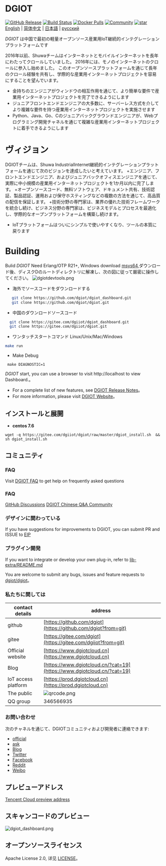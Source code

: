 #  DGIOT

[![GitHub Release](https://img.shields.io/github/release/dgiot/dgiot?color=brightgreen)](https://github.com/dgiot/dgiot/releases)
[![Build Status](https://travis-ci.org/dgiot/dgiot.svg)](https://travis-ci.org/dgiot/dgiot)
[![Docker Pulls](https://img.shields.io/docker/pulls/dgiot/dgiot)](https://hub.docker.com/r/dgiot/dgiot)
[![Community](https://img.shields.io/badge/Community-DGIOT-yellow)](https://www.dgiotcloud.cn/)
[![star](https://gitee.com/dgiiot/dgiot/badge/star.svg?theme=gvp)](https://gitee.com/dgiiot/dgiot/stargazers)
[English](./README.md) | [简体中文](./README-CN.md) | [日本語](./README-JP.md) | [русский](./README-RU.md)

*DGIOT*  は中国で最初の軽量オープンソース産業用IoT継続的インテグレーションプラットフォームです

2016年以前、Shuwaチームはインターネットとモバイルインターネットを長年にわたってクロールしていました。 2016年には、モノのインターネットのクロールに参入し始めました。 このオープンソースプラットフォームを通じて長年のクロール経験を共有し、学際的な産業用インターネットプロジェクトを容易にすることを望んでいます。
   + 金持ちのエンジニアがウィンドウの相互作用を通じて、より簡単な要件で産業用インターネットプロジェクトを完了できるようにします
   + ジュニアフロントエンドエンジニアの大多数に、サーバーレス方式を介してより複雑な要件を持つ産業用インターネットプロジェクトを実施させます
   + Python、Java、Go、Cのジュニアバックグラウンドエンジニアが、Webプログラミング開発チャネルを通じて複雑な産業用インターネットプロジェクトに着手できるようにします

# ヴィジョン
  DGIOTチームは、Shuwa IndustrialInternet継続的インテグレーションプラットフォームを通じて次のビジョンを達成したいと考えています。
  +エンジニア、フロントエンドエンジニア、およびジュニアバックオフィスエンジニアを通じて、実際に中小規模の産業用インターネットプロジェクトを1か月以内に完了します。
   +オープンソースコード、無料ソフトウェア、ドキュメント共有、技術認証、製品認証、運用および保守ホスティングなどの複数の方法を通じて、高品質の配信を保証します。
   +技術分野の専門家は、業界の優れた技術フレームワークを統合し続け、ビジネス分野の専門家は、ビジネスモデルとプロセスを最適化し、学際的なオープンプラットフォームを構築し続けます。
   + IoTプラットフォームはついにシンプルで使いやすくなり、ツールの本質に戻ります

# Building

 Bulid *DGIOT* Need Erlang/OTP R21+, Windows download [msys64](https://dgiotdev-1308220533.cos.ap-nanjing.myqcloud.com/msys64.zip),ダウンロード後、ディスクDのルートディレクトリに解凍し、次の図に従って厳密に操作してください。
![dgiotdevtools.png](http://dgiot-1253666439.cos.ap-shanghai-fsi.myqcloud.com/shuwa_tech/zh/dgiotdevtools.png)

 +  海外でソースコードをダウンロードする
  ```bash
     git clone https://github.com/dgiot/dgiot_dashboard.git
     git clone https://github.com/dgiot/dgiot.git
   ```

 +  中国のダウンロードソースコード
   ```bash
     git clone https://gitee.com/dgiiot/dgiot_dashboard.git
     git clone https://gitee.com/dgiiot/dgiot.git
   ```

 +  ワンタッチスタートコマンド Linux/Unix/Mac/Windows
 ```bash
 make run
 ```
+ Make Debug
 ```
  make DIAGNOSTIC=1
 ```
 *DGIOT* start, you can use a browser to visit  http://localhost to view Dashboard.。

- For a complete list of new features, see [DGIOT Release Notes](https://github.com/dgiot/dgiot/releases)。
- For more information, please visit [DGIOT Website](https://www.dgiotcloud.cn/)。

## インストールと展開

 + **centos 7.6**

```
wget -q https://gitee.com/dgiiot/dgiot/raw/master/dgiot_install.sh  && sh dgiot_install.sh
```

## コミュニティ

### FAQ

Visit [DGIOT FAQ](https://doc.dgiotcloud.cn/docs/product_doc/) to get help on frequently asked questions

### FAQ

[GitHub Discussions](https://github.com/dgiot/dgiot_server/discussions)
[DGIOT Chinese Q&A Community](https://www.dgiotcloud.cn/?page_id=12)

### デザインに関わっている

If you have suggestions for improvements to DGIOT, you can submit PR and ISSUE to [EIP](https://github.com/dgiot/eip)

### プラグイン開発

If you want to integrate or develop your own plug-in, refer to [lib-extra/README.md](./lib-extra/README.md)

You are welcome to submit any bugs, issues and feature requests to [dgiot/dgiot](https://github.com/dgiot/dgiot/issues)。

### 私たちに関しては
| contact details       | address                                                                                      |
| -------------- | ----------------------------------------------------------------------------------------- |
| github         | [https://github.com/dgiot](https://github.com/dgiot?from=git)                             |
| gitee          | [https://gitee.com/dgiot](https://gitee.com/dgiiot?from=git)                              |
| Official website           | [https://www.dgiotcloud.cn](https://www.dgiotcloud.cn)                                 |
| Blog           | [https://www.dgiotcloud.cn/?cat=19](https://www.dgiotcloud.cn/?cat=19)                               |
| IoT access platform | [https://prod.dgiotcloud.cn](https://prod.dgiotcloud.cn)                             |
| The public         | ![qrcode.png](http://dgiot-1253666439.cos.ap-shanghai-fsi.myqcloud.com/wechat/qrcode.png) |
| QQ group             | 346566935   |

### お問い合わせ
次のチャネルを通じて、DGIOTコミュニティおよび開発者に連絡できます:
- [official](https://www.dgiotcloud.cn/)
- [ask](https://www.dgiotcloud.cn/?page_id=12)
- [Blog](https://www.dgiotcloud.cn/?cat=19)
- [Twitter](https://twitter.com/)
- [Facebook](https://www.facebook.com/)
- [Reddit](https://www.reddit.com/)
- [Weibo](https://weibo.com)


## プレビューアドレス
[Tencent Cloud preview address](https://dgiotdashboard-8gb17b3673ff6cdd-1253666439.ap-shanghai.app.tcloudbase.com?ftom=git)

## スキャンコードのプレビュー
![dgiot_dashboard.png](http://dgiot-1253666439.cos.ap-shanghai-fsi.myqcloud.com/wechat/dgiot_dashboard.png)


## オープンソースライセンス
Apache License 2.0, 详见 [LICENSE](./LICENSE)。
